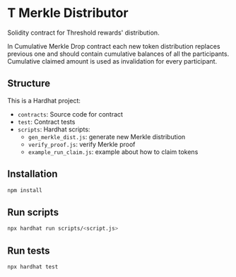 # T Merkle Distributor

Solidity contract for Threshold rewards' distribution.

In Cumulative Merkle Drop contract each new token distribution replaces previous one and should contain cumulative balances of all the participants. Cumulative claimed amount is used as invalidation for every participant.

## Structure

This is a Hardhat project:

* `contracts`: Source code for contract
* `test`: Contract tests
* `scripts`: Hardhat scripts:
  * `gen_merkle_dist.js`: generate new Merkle distribution
  * `verify_proof.js`: verify Merkle proof
  * `example_run_claim.js`: example about how to claim tokens

## Installation

```bash
npm install
```

## Run scripts

```bash
npx hardhat run scripts/<script.js>
```

## Run tests

```bash
npx hardhat test
```
